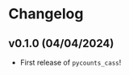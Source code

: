 # Changelog

<!--next-version-placeholder-->

## v0.1.0 (04/04/2024)

- First release of `pycounts_cass`!